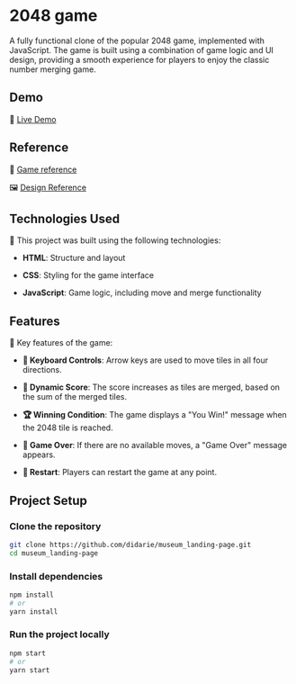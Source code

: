 # 2048 game

A fully functional clone of the popular 2048 game, implemented with JavaScript. The game is built using a combination of game logic and UI design, providing a smooth experience for players to enjoy the classic number merging game.

## Demo

🔗 [Live Demo](https://didarie.github.io/2048_game/)

## Reference

🧩 [Game reference](https://play2048.co/)

🖼 [Design Reference](./src/images/reference.png)

## Technologies Used

📌 This project was built using the following technologies:

- **HTML**: Structure and layout

- **CSS**: Styling for the game interface

- **JavaScript**: Game logic, including move and merge functionality

## Features
📌 Key features of the game:

- **🔄 Keyboard Controls**: Arrow keys are used to move tiles in all four directions.

- **🎉 Dynamic Score**: The score increases as tiles are merged, based on the sum of the merged tiles.

- **🏆 Winning Condition**: The game displays a "You Win!" message when the 2048 tile is reached.

- **🚫 Game Over**: If there are no available moves, a "Game Over" message appears.

- **🔄 Restart**: Players can restart the game at any point.

## Project Setup

### Clone the repository
```bash
git clone https://github.com/didarie/museum_landing-page.git
cd museum_landing-page
```

### Install dependencies

```bash
npm install
# or
yarn install
```

### Run the project locally

```bash
npm start
# or
yarn start


